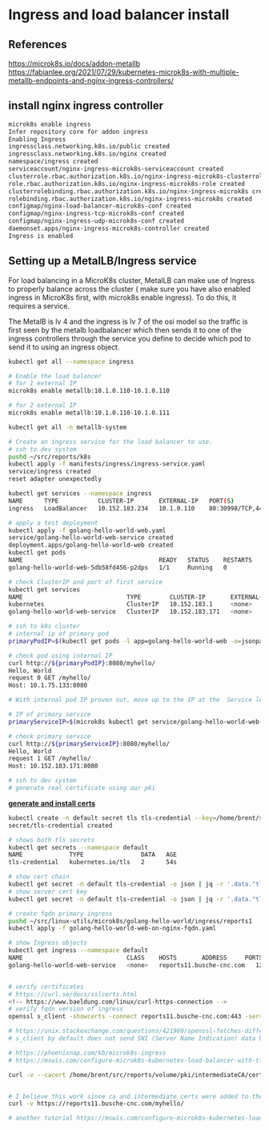 # Ingress and load balancer install

## References

<https://microk8s.io/docs/addon-metallb>
<https://fabianlee.org/2021/07/29/kubernetes-microk8s-with-multiple-metallb-endpoints-and-nginx-ingress-controllers/>

## install nginx ingress controller

```bash
microk8s enable ingress
Infer repository core for addon ingress
Enabling Ingress
ingressclass.networking.k8s.io/public created
ingressclass.networking.k8s.io/nginx created
namespace/ingress created
serviceaccount/nginx-ingress-microk8s-serviceaccount created
clusterrole.rbac.authorization.k8s.io/nginx-ingress-microk8s-clusterrole created
role.rbac.authorization.k8s.io/nginx-ingress-microk8s-role created
clusterrolebinding.rbac.authorization.k8s.io/nginx-ingress-microk8s created
rolebinding.rbac.authorization.k8s.io/nginx-ingress-microk8s created
configmap/nginx-load-balancer-microk8s-conf created
configmap/nginx-ingress-tcp-microk8s-conf created
configmap/nginx-ingress-udp-microk8s-conf created
daemonset.apps/nginx-ingress-microk8s-controller created
Ingress is enabled

```

## Setting up a MetalLB/Ingress service

For load balancing in a MicroK8s cluster, MetalLB can make use of Ingress to properly balance across the cluster ( make sure you have also enabled ingress in MicroK8s first, with microk8s enable ingress). To do this, it requires a service.

The MetalB is lv 4 and the ingress is lv 7 of the osi model
so the traffic is first seen by the metalb loadbalancer which then sends it to one of the ingress controllers through the service you define to decide which pod to send it to using an ingress object.

```bash
kubectl get all --namespace ingress

# Enable the load balancer
# for 1 external IP
microk8s enable metallb:10.1.0.110-10.1.0.110

# for 2 external IP
microk8s enable metallb:10.1.0.110-10.1.0.111

kubectl get all -n metallb-system

# Create an ingress service for the load balancer to use.
# ssh to dev system
pushd ~/src/reports/k8s
kubectl apply -f manifests/ingress/ingress-service.yaml
service/ingress created
reset adapter unexpectedly

kubectl get services --namespace ingress
NAME      TYPE           CLUSTER-IP       EXTERNAL-IP   PORT(S)                      AGE
ingress   LoadBalancer   10.152.183.234   10.1.0.110    80:30998/TCP,443:31939/TCP   4m52s

# apply a test deployment
kubectl apply -f golang-hello-world-web.yaml
service/golang-hello-world-web-service created
deployment.apps/golang-hello-world-web created
kubectl get pods
NAME                                      READY   STATUS    RESTARTS   AGE
golang-hello-world-web-5db58fd456-p2dps   1/1     Running   0          3m39s

# check ClusterIP and port of first service
kubectl get services
NAME                             TYPE        CLUSTER-IP       EXTERNAL-IP   PORT(S)    AGE
kubernetes                       ClusterIP   10.152.183.1     <none>        443/TCP    5d2h
golang-hello-world-web-service   ClusterIP   10.152.183.171   <none>        8080/TCP   4m45s

# ssh to k8s cluster
# internal ip of primary pod
primaryPodIP=$(kubectl get pods -l app=golang-hello-world-web -o=jsonpath="{.items[0].status.podIPs[0].ip}")

# check pod using internal IP
curl http://${primaryPodIP}:8080/myhello/
Hello, World
request 0 GET /myhello/
Host: 10.1.75.133:8080

# With internal pod IP proven out, move up to the IP at the  Service level.

# IP of primary service
primaryServiceIP=$(microk8s kubectl get service/golang-hello-world-web-service -o=jsonpath="{.spec.clusterIP}")

# check primary service
curl http://${primaryServiceIP}:8080/myhello/
Hello, World
request 1 GET /myhello/
Host: 10.152.183.171:8080

# ssh to dev system
# generate real certificate using our pki
```

**[generate and install certs](../volume//pki/gen-and-install-certs.md)**

```bash
kubectl create -n default secret tls tls-credential --key=/home/brent/src/reports/volume/pki/intermediateCA/private/reports11.busche-cnc.com.san.key.pem --cert=/home/brent/src/reports/volume/pki/intermediateCA/certs/server-chain/reports11.busche-cnc.com-ca-chain-bundle.cert.pem
secret/tls-credential created

# shows both tls secrets
kubectl get secrets --namespace default
NAME             TYPE                DATA   AGE
tls-credential   kubernetes.io/tls   2      54s

# show cert chain
kubectl get secret -n default tls-credential -o json | jq -r '.data."tls.crt"' | base64 -d
# show server cert key
kubectl get secret -n default tls-credential -o json | jq -r '.data."tls.key"' | base64 -d

# create fqdn primary ingress
pushd ~/src/linux-utils/microk8s/golang-hello-world/ingress/reports1
kubectl apply -f golang-hello-world-web-on-nginx-fqdn.yaml

# show Ingress objects
kubectl get ingress --namespace default
NAME                             CLASS    HOSTS       ADDRESS     PORTS     AGE
golang-hello-world-web-service   <none>   reports11.busche-cnc.com   127.0.0.1   80, 443   96s


# verify certificates
# https://curl.se/docs/sslcerts.html
<!-- https://www.baeldung.com/linux/curl-https-connection -->
# verify fqdn version of ingress
openssl s_client -showcerts -connect reports11.busche-cnc.com:443 -servername reports11.busche-cnc.com -CApath /etc/ssl/certs 

# https://unix.stackexchange.com/questions/421969/openssl-fetches-different-ssl-certificate-than-the-one-obtained-via-a-browser
# s_client by default does not send SNI (Server Name Indication) data but a browser does. The server may choose to respond with a different certificate based on the contents of that SNI - or if no SNI is present then it will serve a default certificate. Solution is to add -servername param.

# https://phoenixnap.com/kb/microk8s-ingress
# https://mswis.com/configure-microk8s-kubernetes-load-balancer-with-tls/

curl -v --cacert /home/brent/src/reports/volume/pki/intermediateCA/certs/ca-chain/ca-chain-bundle.cert.pem https://reports11.busche-cnc.com/myhello/


# I believe this work since ca and intermediate certs were added to the linux trust store
curl -v https://reports11.busche-cnc.com/myhello/

# another tutorial https://mswis.com/configure-microk8s-kubernetes-load-balancer-with-tls/
```

